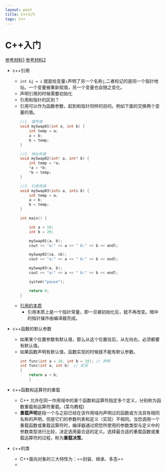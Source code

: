 ```yaml
---
layout: post
title: C++入门
tags: C++
---
```





# C++入门
[参考材料1](https://github.com/applenob/Cpp_Primer_Practice/blob/master/notes/ch02.md)
[参考材料2](https://github.com/AnkerLeng/Cpp-0-1-Resource/blob/master/%E7%AC%AC3%E9%98%B6%E6%AE%B5-C%2B%2B%E6%A0%B8%E5%BF%83%E7%BC%96%E7%A8%8B%20%E8%B5%84%E6%96%99/%E8%AE%B2%E4%B9%89/C%2B%2B%E6%A0%B8%E5%BF%83%E7%BC%96%E7%A8%8B.md)

- c++引用
    - `int &j = i` 就是给变量`i`声明了另一个名称`j`,二者标记的是同一个指针地址。一个变量被重新赋值，另一个变量也会随之变化。
    - 声明引用的时候需要初始化
    - 引用和指针的区别？
    - 引用可以作为函数参数，起到和指针同样的目的。例如下面的交换两个变量的值。
        ```c++
        //1. 值传递
        void mySwap01(int a, int b) {
            int temp = a;
            a = b;
            b = temp;
        }

        //2. 地址传递
        void mySwap02(int* a, int* b) {
            int temp = *a;
            *a = *b;
            *b = temp;
        }

        //3. 引用传递
        void mySwap03(int& a, int& b) {
            int temp = a;
            a = b;
            b = temp;
        }

        int main() {

            int a = 10;
            int b = 20;

            mySwap01(a, b);
            cout << "a:" << a << " b:" << b << endl;

            mySwap02(&a, &b);
            cout << "a:" << a << " b:" << b << endl;

            mySwap03(a, b);
            cout << "a:" << a << " b:" << b << endl;

            system("pause");

            return 0;
        }
        ```
    - [引用的本质](https://github.com/AnkerLeng/Cpp-0-1-Resource/blob/master/%E7%AC%AC3%E9%98%B6%E6%AE%B5-C%2B%2B%E6%A0%B8%E5%BF%83%E7%BC%96%E7%A8%8B%20%E8%B5%84%E6%96%99/%E8%AE%B2%E4%B9%89/C%2B%2B%E6%A0%B8%E5%BF%83%E7%BC%96%E7%A8%8B.md)
        - 引用本质上是一个指针常量，即一旦被初始化后，就不再改变。暗中的指针操作由编译器完成。

- c++函数的默认参数
    - 如果某个位置参数有默认值，那么从这个位置往后，从左向右，必须都要有默认值。
    - 如果函数声明有默认值，函数实现的时候就不能有默认参数。
        ```c++
        int func(int a = 10, int b = 10); // 声明
        int func(int a, int b)  // 实现
        {
            return a + b;
            }  
        ```

- c++函数和运算符的重载
    - C++ 允许在同一作用域中的某个函数和运算符指定多个定义，分别称为函数重载和运算符重载。(菜鸟教程)
    - **重载声明**是指一个与之前已经在该作用域内声明过的函数或方法具有相同名称的声明，但是它们的参数列表和定义（实现）不相同。当您调用一个重载函数或重载运算符时，编译器通过把您所使用的参数类型与定义中的参数类型进行比较，决定选用最合适的定义。选择最合适的重载函数或重载运算符的过程，称为**重载决策**。

- c++的类
    - C++面向对象的三大特性为：==封装、继承、多态==
    - 

